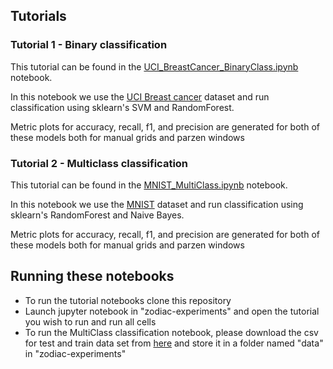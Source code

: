## Tutorials
### Tutorial 1 - Binary classification
This tutorial can be found in the [UCI_BreastCancer_BinaryClass.ipynb](https://github.com/apoorva-sh/zodiac-experiments/blob/master/docs/notebooks/UCI_BreastCancer_BinaryClass.ipynb) notebook.

In this notebook we use the [UCI Breast cancer](https://archive.ics.uci.edu/ml/datasets/Breast+Cancer+Wisconsin+(Diagnostic)) dataset and run classification using sklearn's SVM and RandomForest.

Metric plots for accuracy, recall, f1, and precision are generated for both of these models both for manual grids and parzen windows

### Tutorial 2 - Multiclass classification
This tutorial can be found in the [MNIST_MultiClass.ipynb](https://github.com/apoorva-sh/zodiac-experiments/blob/master/docs/notebooks/MNIST_MultiClass.ipynb) notebook.

In this notebook we use the [MNIST](https://en.wikipedia.org/wiki/MNIST_database) dataset and run classification using sklearn's RandomForest and Naive Bayes.

Metric plots for accuracy, recall, f1, and precision are generated for both of these models both for manual grids and parzen windows

## Running these notebooks

- To run the tutorial notebooks clone this repository 
- Launch jupyter notebook in "zodiac-experiments" and open the tutorial you wish to run and run all cells
- To run the MultiClass classification notebook, please download the csv for test and train data set from [here](https://pjreddie.com/projects/mnist-in-csv/) and store it in a folder named "data" in "zodiac-experiments"
